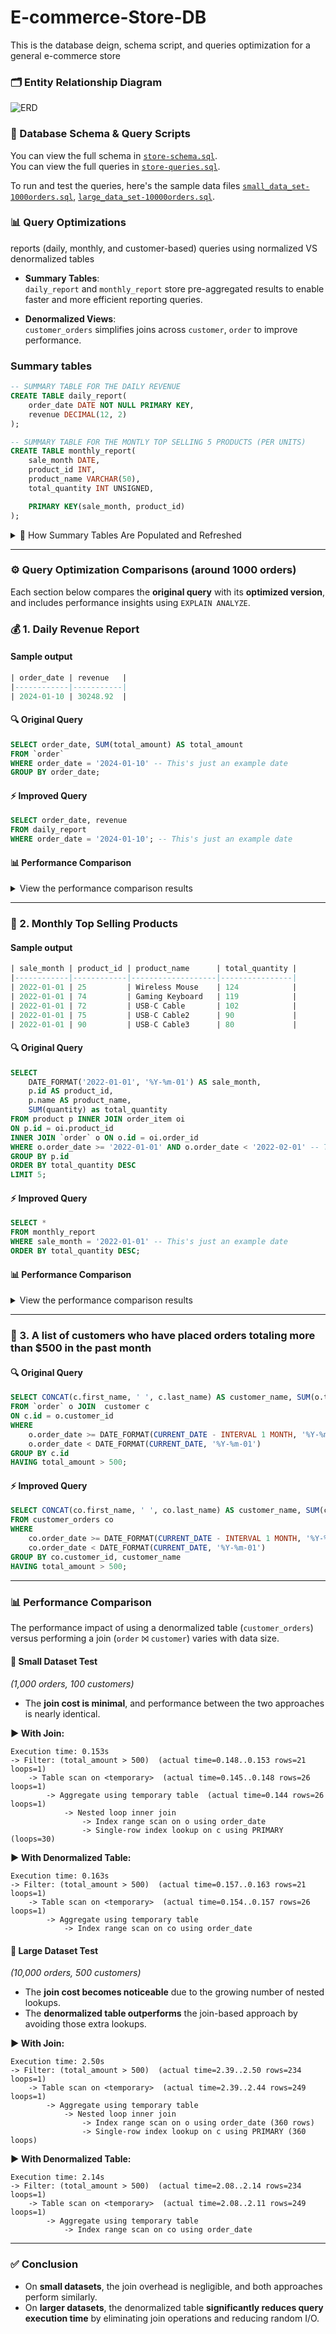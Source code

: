 # E-commerce-Store-DB
This is the database deign, schema script, and queries optimization for a general e-commerce store

### 🗂️ Entity Relationship Diagram

![ERD](./assets/erd.webp)

### 📄 Database Schema & Query Scripts

You can view the full schema in [`store-schema.sql`](./assets/store-schema.sql).  
You can view the full queries in [`store-queries.sql`](./assets/store-queries.sql).

To run and test the queries, here's the sample data files
[`small_data_set-1000orders.sql`](./assets/order_data-1000records.sql),
[`large_data_set-10000orders.sql`](./assets/order_data-10000records.sql).

### 📊 Query Optimizations

reports (daily, monthly, and customer-based) queries using normalized VS denormalized tables

- **Summary Tables**:  
  `daily_report` and `monthly_report` store pre-aggregated results to enable faster and more efficient reporting queries.

- **Denormalized Views**:  
  `customer_orders` simplifies joins across `customer`, `order` to improve performance.

### Summary tables 
```sql
-- SUMMARY TABLE FOR THE DAILY REVENUE
CREATE TABLE daily_report(
	order_date DATE NOT NULL PRIMARY KEY,
	revenue DECIMAL(12, 2)
);

-- SUMMARY TABLE FOR THE MONTLY TOP SELLING 5 PRODUCTS (PER UNITS)
CREATE TABLE monthly_report(
	sale_month DATE,
    product_id INT,
    product_name VARCHAR(50),
    total_quantity INT UNSIGNED,

    PRIMARY KEY(sale_month, product_id)
);
```

<details>
<summary> 🔄 How Summary Tables Are Populated and Refreshed</summary>

### 🟢 Initial Data Loading (One-Time Setup)

These are run manually once to initialize the tables with historical data.

#### ✅ Populate `daily_report` with historical daily revenue:

```sql
INSERT INTO daily_report(order_date, revenue)
SELECT
    order_date,
    SUM(total_amount) AS total_amount
FROM `order`
GROUP BY order_date
ORDER BY order_date;
```

#### ✅ Populate `monthly_report` with top 5 products by month (historically):

```sql
INSERT INTO monthly_report(sale_month, product_id, product_name, total_quantity)
SELECT
	STR_TO_DATE(CONCAT(sale_month, '-01'), '%Y-%m-%d') AS sale_month,
	product_id,
	product_name,
	total_quantity
FROM (
	SELECT
		DATE_FORMAT(o.order_date, '%Y-%m') AS sale_month,
		p.id AS product_id,
		p.name AS product_name,
		SUM(oi.quantity) AS total_quantity,
		ROW_NUMBER() OVER (
			PARTITION BY DATE_FORMAT(o.order_date, '%Y-%m')
			ORDER BY SUM(oi.quantity) DESC
		) AS rn
	FROM product p
	JOIN order_item oi ON p.id = oi.product_id
	JOIN `order` o ON o.id = oi.order_id
	GROUP BY sale_month, p.id
) AS monthly_product_sales
WHERE rn <= 5;
```

---

### 🔁 Daily Refresh via Stored Procedures + Events

Scheduled events call the stored procedures daily at `04:00 AM` to update with fresh data.

---

### ⚙️ Stored Procedures

#### 🔄 Refresh `daily_report` with yesterday’s revenue:

```sql
DELIMITER //
CREATE PROCEDURE refresh_daily_report()
BEGIN 
    INSERT INTO daily_report(order_date, revenue) 
	SELECT 
		order_date, 
        SUM(total_amount) AS total_amount
	FROM `order`
	WHERE order_date = DATE_SUB(CURRENT_DATE, INTERVAL 1 DAY)
	GROUP BY order_date;
END //
DELIMITER ;
```

#### 🔄 Refresh `monthly_report` with current month's top 5 products:

```sql
DELIMITER //
CREATE PROCEDURE refresh_monthly_report()
BEGIN
	-- Clear this month’s previous data
	DELETE FROM monthly_report
	WHERE sale_month = DATE_FORMAT(CURRENT_DATE, '%Y-%m-01');

	-- Insert updated top 5 products for the current month
	INSERT INTO monthly_report (sale_month, product_id, product_name, total_quantity)
	SELECT
		DATE_FORMAT(o.order_date, '%Y-%m-01') AS sale_month,
		p.id AS product_id,
		p.name AS product_name,
		SUM(oi.quantity) AS total_quantity
	FROM product p INNER JOIN order_item oi
	ON p.id = oi.product_id
	INNER JOIN `order` o ON o.id = oi.order_id
	WHERE o.order_date >= DATE_FORMAT(CURRENT_DATE, '%Y-%m-1')
          AND o.order_date < DATE_FORMAT(DATE_ADD(CURRENT_DATE, INTERVAL 1 MONTH), '%Y-%m-1')
	GROUP BY sale_month, p.id;
END //
DELIMITER ;
```

---

### ⏰ Scheduled Events

#### 📆 Daily Event for Monthly Report Refresh:

```sql
CREATE EVENT refresh_monthly_report_event
ON SCHEDULE EVERY 1 DAY
-- Starts tomorrow at 4:00 AM
STARTS TIMESTAMP(CURRENT_DATE + INTERVAL 1 DAY + INTERVAL '04:00:00' HOUR_SECOND)
DO
	CALL refresh_monthly_report();
```

#### 📆 Daily Event for Daily Report Refresh:

```sql
CREATE EVENT refresh_daily_report_event
ON SCHEDULE EVERY 1 DAY
-- Starts tomorrow at 4:00 AM
STARTS TIMESTAMP(CURRENT_DATE + INTERVAL 1 DAY + INTERVAL '04:00:00' HOUR_SECOND)
DO
	CALL refresh_daily_report();
```
</details>

----

### ⚙️ Query Optimization Comparisons (around 1000 orders)

Each section below compares the **original query** with its **optimized version**, and includes performance insights using `EXPLAIN ANALYZE`.


### 💰  1. Daily Revenue Report

#### Sample output
```sql
| order_date | revenue   |
|------------|-----------|
| 2024-01-10 | 30248.92  |
```

#### 🔍 Original Query

```sql
SELECT order_date, SUM(total_amount) AS total_amount
FROM `order`
WHERE order_date = '2024-01-10' -- This's just an example date
GROUP BY order_date;
```

#### ⚡ Improved Query

```sql
SELECT order_date, revenue
FROM daily_report
WHERE order_date = '2024-01-10'; -- This's just an example date
```

#### 📊 Performance Comparison

<details>
<summary>View the performance comparison results</summary>

Using the summary table provides two main advantages:

1. **Aggregation is precomputed**, so the query skips the ```SUM()``` operation.

2. **Efficient indexing**: It leverages the summary table's primary key index directly, avoiding two index lookups (```order_date index``` -> ```primary key index```) required by the original query.


**Before Optimization:**

```
-- Execution Time: 0.0245 sec
-> Group aggregate: sum(`order`.total_amount)  (cost=0.9 rows=1.41) (actual time=0.0237..0.0238 rows=1 loops=1)
    -> Index lookup on order using order_date (order_date=DATE''2024-01-10'')  (cost=0.7 rows=2) (actual time=0.0185..0.0202 rows=2 loops=1)
```

**After Optimization (using summary table):**

```
-- Execution Time: 128e-6 sec
-> Rows fetched before execution  (cost=0..0 rows=1) (actual time=90e-6..164e-6 rows=1 loops=1)
```

</details>

---

### 📅 2. Monthly Top Selling Products

#### Sample output
```sql
| sale_month | product_id | product_name      | total_quantity |
|------------|------------|-------------------|----------------|
| 2022-01-01 | 25         | Wireless Mouse    | 124            |
| 2022-01-01 | 74         | Gaming Keyboard   | 119            |
| 2022-01-01 | 72         | USB-C Cable       | 102            |
| 2022-01-01 | 75         | USB-C Cable2      | 90             |
| 2022-01-01 | 90         | USB-C Cable3      | 80             |
```

#### 🔍 Original Query

```sql
SELECT
	DATE_FORMAT('2022-01-01', '%Y-%m-01') AS sale_month,
    p.id AS product_id,
    p.name AS product_name,
    SUM(quantity) as total_quantity
FROM product p INNER JOIN order_item oi
ON p.id = oi.product_id
INNER JOIN `order` o ON o.id = oi.order_id
WHERE o.order_date >= '2022-01-01' AND o.order_date < '2022-02-01' -- This's just an example date
GROUP BY p.id
ORDER BY total_quantity DESC
LIMIT 5;
```

#### ⚡ Improved Query

```sql
SELECT *
FROM monthly_report
WHERE sale_month = '2022-01-01' -- This's just an example date
ORDER BY total_quantity DESC;
```

#### 📊 Performance Comparison

<details>
<summary>View the performance comparison results</summary>

Using the `monthly_report` summary table provides two main advantages:

1. **Aggregation is precomputed**, so the query skips the ```SUM()``` operation.

2. **The triple join is skipped**: join between `product`, `order`, `order_item` tables is skipped

3. **Efficient indexing**: It leverages the summary table's primary key index directly

4. **Avoids the sorting**: The index is already sorted by total quantity

**Before Optimization:**

```
-- Execution Time: 0.669 sec
-> Limit: 5 row(s)  (actual time=0.667..0.669 rows=5 loops=1)
    -> Sort: total_quantity DESC, limit input to 5 row(s) per chunk  (actual time=0.666..0.667 rows=5 loops=1)
        -> Table scan on <temporary>  (actual time=0.627..0.635 rows=37 loops=1)
            -> Aggregate using temporary table  (actual time=0.626..0.626 rows=37 loops=1)
                -> Nested loop inner join  (cost=54.8 rows=74.5) (actual time=0.056..0.48 rows=68 loops=1)
                    -> Nested loop inner join  (cost=28.7 rows=74.5) (actual time=0.047..0.304 rows=68 loops=1)
                        -> Filter: ((o.order_date >= DATE''2022-01-01'') and (o.order_date < DATE''2022-02-01''))  (cost=6.27 rows=30) (actual time=0.0319..0.0594 rows=30 loops=1)
                            -> Covering index range scan on o using order_date over (''2022-01-01'' <= order_date < ''2022-02-01'')  (cost=6.27 rows=30) (actual time=0.0291..0.0419 rows=30 loops=1)
                        -> Index lookup on oi using PRIMARY (order_id=o.id)  (cost=0.508 rows=2.48) (actual time=0.00554..0.0077 rows=2.27 loops=30)
                    -> Single-row index lookup on p using PRIMARY (id=oi.product_id)  (cost=0.251 rows=1) (actual time=0.00231..0.00235 rows=1 loops=68)
```

**After Optimization:**

```
-- Execution Time: 0.0288 sec
-> Index lookup on monthly_report using PRIMARY (sale_month=DATE''2022-01-01'')  (cost=0.751 rows=5) (actual time=0.0227..0.0288 rows=5 loops=1)
```


</details>

---

### 👥 3. A list of customers who have placed orders totaling more than $500 in the past month

#### 🔍 Original Query

```sql
SELECT CONCAT(c.first_name, ' ', c.last_name) AS customer_name, SUM(o.total_amount) AS total_amount
FROM `order` o JOIN  customer c
ON c.id = o.customer_id
WHERE
	o.order_date >= DATE_FORMAT(CURRENT_DATE - INTERVAL 1 MONTH, '%Y-%m-01') AND
    o.order_date < DATE_FORMAT(CURRENT_DATE, '%Y-%m-01')
GROUP BY c.id
HAVING total_amount > 500;
```

#### ⚡ Improved Query

```sql
SELECT CONCAT(co.first_name, ' ', co.last_name) AS customer_name, SUM(co.total_amount) AS total_amount
FROM customer_orders co
WHERE
	co.order_date >= DATE_FORMAT(CURRENT_DATE - INTERVAL 1 MONTH, '%Y-%m-01') AND
    co.order_date < DATE_FORMAT(CURRENT_DATE, '%Y-%m-01')
GROUP BY co.customer_id, customer_name
HAVING total_amount > 500;
```
---

### 📊 Performance Comparison


The performance impact of using a denormalized table (`customer_orders`) versus performing a join (`order` ⨝ `customer`) varies with data size.

#### 🔹 Small Dataset Test

*(1,000 orders, 100 customers)*

* The **join cost is minimal**, and performance between the two approaches is nearly identical.

**▶ With Join:**

```
Execution time: 0.153s
-> Filter: (total_amount > 500)  (actual time=0.148..0.153 rows=21 loops=1)
    -> Table scan on <temporary>  (actual time=0.145..0.148 rows=26 loops=1)
        -> Aggregate using temporary table  (actual time=0.144 rows=26 loops=1)
            -> Nested loop inner join
                -> Index range scan on o using order_date
                -> Single-row index lookup on c using PRIMARY (loops=30)
```

**▶ With Denormalized Table:**

```
Execution time: 0.163s
-> Filter: (total_amount > 500)  (actual time=0.157..0.163 rows=21 loops=1)
    -> Table scan on <temporary>  (actual time=0.154..0.157 rows=26 loops=1)
        -> Aggregate using temporary table
            -> Index range scan on co using order_date
```

#### 🔹 Large Dataset Test

*(10,000 orders, 500 customers)*

* The **join cost becomes noticeable** due to the growing number of nested lookups.
* The **denormalized table outperforms** the join-based approach by avoiding those extra lookups.

**▶ With Join:**

```
Execution time: 2.50s
-> Filter: (total_amount > 500)  (actual time=2.39..2.50 rows=234 loops=1)
    -> Table scan on <temporary>  (actual time=2.39..2.44 rows=249 loops=1)
        -> Aggregate using temporary table
            -> Nested loop inner join
                -> Index range scan on o using order_date (360 rows)
                -> Single-row index lookup on c using PRIMARY (360 loops)
```

**▶ With Denormalized Table:**

```
Execution time: 2.14s
-> Filter: (total_amount > 500)  (actual time=2.08..2.14 rows=234 loops=1)
    -> Table scan on <temporary>  (actual time=2.08..2.11 rows=249 loops=1)
        -> Aggregate using temporary table
            -> Index range scan on co using order_date
```

---

### ✅ Conclusion

* On **small datasets**, the join overhead is negligible, and both approaches perform similarly.
* On **larger datasets**, the denormalized table **significantly reduces query execution time** by eliminating join operations and reducing random I/O.